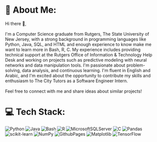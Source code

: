 # 💫 About Me:

Hi there 👋, <br><br>I'm a Computer Science graduate from Rutgers, The State University of New Jersey, with a strong background in programming languages like Python, Java, SQL, and HTML and enough experience to know make me want to learn more in Bash, R, C. My experience includes providing technical support at the Rutgers Office of Information & Technology Help Desk and working on projects such as predictive modeling with neural networks and data manipulation tools. I'm passionate about problem-solving, data analysis, and continuous learning. I'm fluent in English and Arabic, and I'm excited about the opportunity to contribute my skills and enthusiasm to The City Tutors as a Software Engineer Intern. <br><br> Feel free to connect with me and share ideas about similar projects!





# 💻 Tech Stack:
![Python](https://img.shields.io/badge/python-3670A0?style=for-the-badge&logo=python&logoColor=ffdd54) 
![Java](https://img.shields.io/badge/java-%23ED8B00.svg?style=for-the-badge&logo=openjdk&logoColor=white)
![Bash](https://img.shields.io/badge/Bash-%234D4D4D.svg?style=for-the-badge&logo=windows-terminal&logoColor=white) 
![R](https://img.shields.io/badge/r-%23276DC3.svg?style=for-the-badge&logo=r&logoColor=white) ![MicrosoftSQLServer](https://img.shields.io/badge/Microsoft%20SQL%20Server-CC2927?style=for-the-badge&logo=microsoft%20sql%20server&logoColor=white) 
![C](https://img.shields.io/badge/c-%2300599C.svg?style=for-the-badge&logo=c&logoColor=white) ![Pandas](https://img.shields.io/badge/pandas-%23150458.svg?style=for-the-badge&logo=pandas&logoColor=white) ![scikit-learn](https://img.shields.io/badge/scikit--learn-%23F7931E.svg?style=for-the-badge&logo=scikit-learn&logoColor=white) ![NumPy](https://img.shields.io/badge/numpy-%23013243.svg?style=for-the-badge&logo=numpy&logoColor=white) ![GithubPages](https://img.shields.io/badge/github%20pages-121013?style=for-the-badge&logo=github&logoColor=white) ![Matplotlib](https://img.shields.io/badge/Matplotlib-%23ffffff.svg?style=for-the-badge&logo=Matplotlib&logoColor=black) ![TensorFlow](https://img.shields.io/badge/TensorFlow-%23FF6F00.svg?style=for-the-badge&logo=TensorFlow&logoColor=white)

<!-- Proudly created with GPRM ( https://gprm.itsvg.in ) -->
